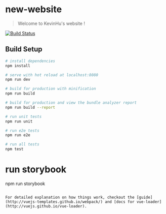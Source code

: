 # new-website

> Welcome to KevinHu's website !

[![Build Status](https://travis-ci.org/sky790312/new-website.svg?branch=master)](https://travis-ci.org/sky790312/new-website)

## Build Setup

``` bash
# install dependencies
npm install

# serve with hot reload at localhost:8080
npm run dev

# build for production with minification
npm run build

# build for production and view the bundle analyzer report
npm run build --report

# run unit tests
npm run unit

# run e2e tests
npm run e2e

# run all tests
npm test
```

# run storybook
npm run storybook
```

For detailed explanation on how things work, checkout the [guide](http://vuejs-templates.github.io/webpack/) and [docs for vue-loader](http://vuejs.github.io/vue-loader).
